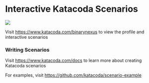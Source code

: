 # Interactive Katacoda Scenarios

[![](http://shields.katacoda.com/katacoda/binarynexus/count.svg)](https://www.katacoda.com/binarynexus "Get your profile on Katacoda.com")

Visit https://www.katacoda.com/binarynexus to view the profile and interactive scenarios

### Writing Scenarios
Visit https://www.katacoda.com/docs to learn more about creating Katacoda scenarios

For examples, visit https://github.com/katacoda/scenario-example
